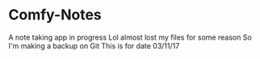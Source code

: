 # Comfy-Notes
A note taking app in progress
Lol almost lost my files for some reason
So I'm making a backup on Git
This is for date 03/11/17
